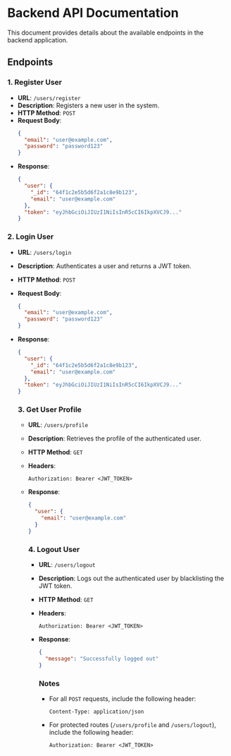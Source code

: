 # Backend API Documentation

This document provides details about the available endpoints in the backend application.

## Endpoints

### 1. **Register User**

- **URL**: `/users/register`
- **Description**: Registers a new user in the system.
- **HTTP Method**: `POST`
- **Request Body**:
  ```json
  {
    "email": "user@example.com",
    "password": "password123"
  }
  ```
- **Response**:
  ```json
  {
    "user": {
      "_id": "64f1c2e5b5d6f2a1c8e9b123",
      "email": "user@example.com"
    },
    "token": "eyJhbGciOiJIUzI1NiIsInR5cCI6IkpXVCJ9..."
  }
  ```

### 2. **Login User**

- **URL**: `/users/login`
- **Description**: Authenticates a user and returns a JWT token.
- **HTTP Method**: `POST`
- **Request Body**:
  ```json
  {
    "email": "user@example.com",
    "password": "password123"
  }
  ```
- **Response**:

  ```json
  {
    "user": {
      "_id": "64f1c2e5b5d6f2a1c8e9b123",
      "email": "user@example.com"
    },
    "token": "eyJhbGciOiJIUzI1NiIsInR5cCI6IkpXVCJ9..."
  }
  ```

  ### 3. **Get User Profile**

  - **URL**: `/users/profile`
  - **Description**: Retrieves the profile of the authenticated user.
  - **HTTP Method**: `GET`
  - **Headers**:
    ```
    Authorization: Bearer <JWT_TOKEN>
    ```
  - **Response**:

    ```json
    {
      "user": {
        "email": "user@example.com"
      }
    }
    ```

    ### 4. **Logout User**

    - **URL**: `/users/logout`
    - **Description**: Logs out the authenticated user by blacklisting the JWT token.
    - **HTTP Method**: `GET`
    - **Headers**:
      ```
      Authorization: Bearer <JWT_TOKEN>
      ```
    - **Response**:

      ```json
      {
        "message": "Successfully logged out"
      }
      ```

      ### Notes

      - For all `POST` requests, include the following header:

        ```
        Content-Type: application/json
        ```

      - For protected routes (`/users/profile` and `/users/logout`), include the following header:
        ```
        Authorization: Bearer <JWT_TOKEN>
        ```
